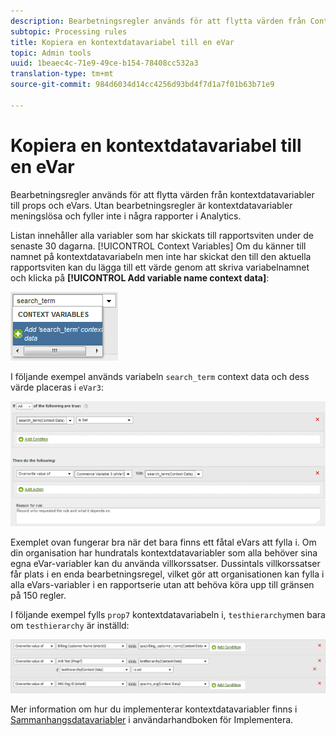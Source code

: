 ```yaml
---
description: Bearbetningsregler används för att flytta värden från Context Data-variabler till props och eVars.
subtopic: Processing rules
title: Kopiera en kontextdatavariabel till en eVar
topic: Admin tools
uuid: 1beaec4c-71e9-49ce-b154-78408cc532a3
translation-type: tm+mt
source-git-commit: 984d6034d14cc4256d93bd4f7d1a7f01b63b71e9

---
```



# Kopiera en kontextdatavariabel till en eVar

Bearbetningsregler används för att flytta värden från kontextdatavariabler till props och eVars. Utan bearbetningsregler är kontextdatavariabler meningslösa och fyller inte i några rapporter i Analytics.

Listan innehåller alla variabler som har skickats till rapportsviten under de senaste 30 dagarna. [!UICONTROL Context Variables] Om du känner till namnet på kontextdatavariabeln men inte har skickat den till den aktuella rapportsviten kan du lägga till ett värde genom att skriva variabelnamnet och klicka på **[!UICONTROL Add variable name context data]**:

![Lägg till](assets/add-context-variable.png)

I följande exempel används variabeln `search_term` context data och dess värde placeras i `eVar3`:

![Ange](assets/set-context-data.png)

Exemplet ovan fungerar bra när det bara finns ett fåtal eVars att fylla i. Om din organisation har hundratals kontextdatavariabler som alla behöver sina egna eVar-variabler kan du använda villkorssatser. Dussintals villkorssatser får plats i en enda bearbetningsregel, vilket gör att organisationen kan fylla i alla eVars-variabler i en rapportserie utan att behöva köra upp till gränsen på 150 regler.

I följande exempel fylls `prop7` kontextdatavariabeln i, `testhierarchy`men bara om `testhierarchy` är inställd:

![Villkorlig](assets/add-conditional.png)

Mer information om hur du implementerar kontextdatavariabler finns i [Sammanhangsdatavariabler](/help/implement/vars/page-vars/contextdata.md) i användarhandboken för Implementera.
